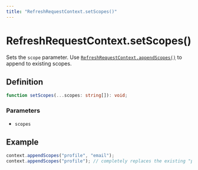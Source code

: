 ```yaml
---
title: "RefreshRequestContext.setScopes()"
---
```


# RefreshRequestContext.setScopes()

Sets the `scope` parameter. Use [`RefreshRequestContext.appendScopes()`](/reference/main/RefreshRequestContext/appendScopes) to append to existing scopes.

## Definition

```ts
function setScopes(...scopes: string[]): void;
```

### Parameters

- `scopes`

## Example

```ts
context.appendScopes("profile", "email");
context.appendScopes("profile"); // completely replaces the existing "profile", "email"
```

